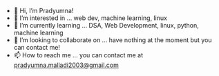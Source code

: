 - 👋 Hi, I’m Pradyumna!
- 👀 I’m interested in ... web dev, machine learning, linux
- 🌱 I’m currently learning ... DSA, Web Development, linux, python, machine learning
- 💞️ I’m looking to collaborate on ... have nothing at the moment but you can contact me!
- 📫 How to reach me ... you can contact me at pradyumna.malladi2003@gmail.com

<!---
MSSRPRAD/MSSRPRAD is a ✨ special ✨ repository because its `README.md` (this file) appears on your GitHub profile.
You can click the Preview link to take a look at your changes.
--->


<!--   [![Pradyumna's GitHub stats](https://github-readme-stats.vercel.app/api?username=mssrprad&theme=radical)](https://github.com/anuraghazra/github-readme-stats) -->


